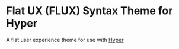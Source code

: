 # Flat UX (FLUX) Syntax Theme for Hyper

A flat user experience theme for use with [Hyper](https://hyper.is/)
